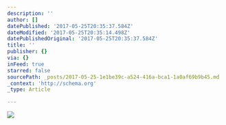 ```yaml
---
description: ''
author: []
datePublished: '2017-05-25T20:35:37.584Z'
dateModified: '2017-05-25T20:35:14.498Z'
datePublishedOriginal: '2017-05-25T20:35:37.584Z'
title: ''
publisher: {}
via: {}
inFeed: true
starred: false
sourcePath: _posts/2017-05-25-1e1be39c-a524-416a-bca1-1a0af69b9b45.md
_context: 'http://schema.org'
_type: Article

---
```

![](https://the-grid-user-content.s3-us-west-2.amazonaws.com/8a8fc170-5951-4a86-9169-49857b928ca9.jpg)